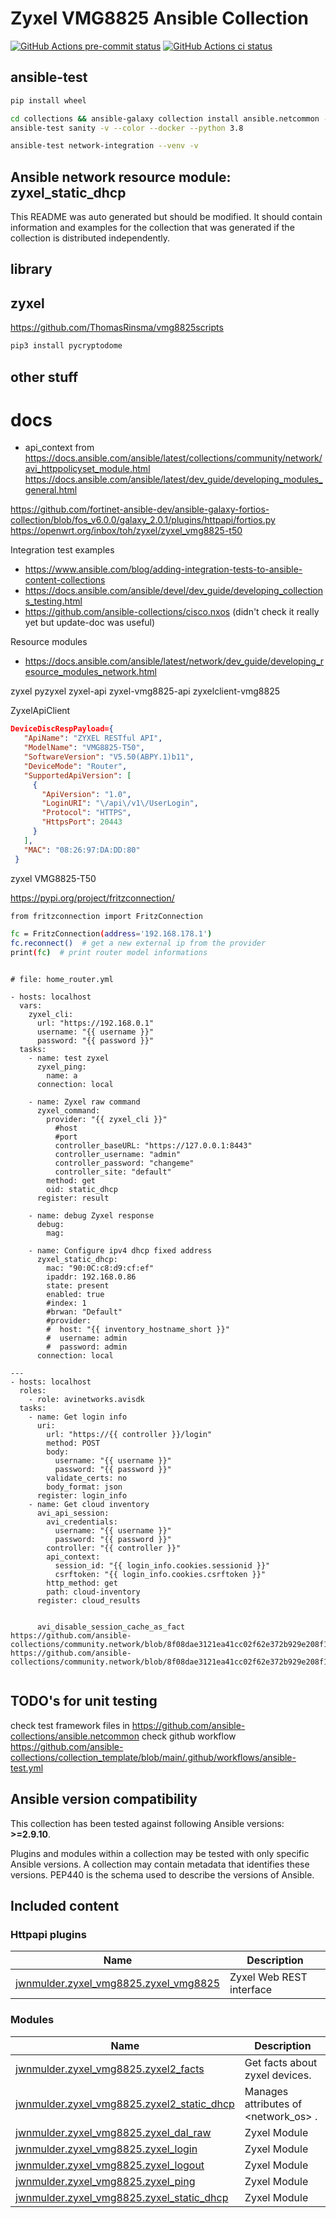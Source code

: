# Zyxel VMG8825 Ansible Collection

[![GitHub Actions pre-commit status](https://github.com/jwnmulder/ansible-collection-zyxel-vmg8825/workflows/pre-commit/badge.svg?branch=main)](https://github.com/jwnmulder/ansible-collection-zyxel-vmg8825/actions/workflows/pre-commit.yml?query=branch%3Amain)
[![GitHub Actions ci status](https://github.com/jwnmulder/ansible-collection-zyxel-vmg8825/workflows/ci/badge.svg?branch=main)](https://github.com/jwnmulder/ansible-collection-zyxel-vmg8825/actions/workflows/ci.yml?query=branch%3Amain)

## ansible-test

```bash
pip install wheel

cd collections && ansible-galaxy collection install ansible.netcommon -p .
ansible-test sanity -v --color --docker --python 3.8

ansible-test network-integration --venv -v
```

## Ansible network resource module: zyxel_static_dhcp

This README was auto generated but should be modified.  It should contain information and examples
for the collection that was generated if the collection is distributed independently.

## library

## zyxel

<https://github.com/ThomasRinsma/vmg8825scripts>

```bash
pip3 install pycryptodome
```

## other stuff

# docs

* api_context from https://docs.ansible.com/ansible/latest/collections/community/network/avi_httppolicyset_module.html
https://docs.ansible.com/ansible/latest/dev_guide/developing_modules_general.html

https://github.com/fortinet-ansible-dev/ansible-galaxy-fortios-collection/blob/fos_v6.0.0/galaxy_2.0.1/plugins/httpapi/fortios.py
https://openwrt.org/inbox/toh/zyxel/zyxel_vmg8825-t50


Integration test examples
* https://www.ansible.com/blog/adding-integration-tests-to-ansible-content-collections
* https://docs.ansible.com/ansible/devel/dev_guide/developing_collections_testing.html
* https://github.com/ansible-collections/cisco.nxos (didn't check it really yet but update-doc was useful)

Resource modules
* https://docs.ansible.com/ansible/latest/network/dev_guide/developing_resource_modules_network.html

zyxel
pyzyxel
zyxel-api
zyxel-vmg8825-api
zyxelclient-vmg8825

ZyxelApiClient

```json
DeviceDiscRespPayload={
   "ApiName": "ZYXEL RESTful API",
   "ModelName": "VMG8825-T50",
   "SoftwareVersion": "V5.50(ABPY.1)b11",
   "DeviceMode": "Router",
   "SupportedApiVersion": [
     {
       "ApiVersion": "1.0",
       "LoginURI": "\/api\/v1\/UserLogin",
       "Protocol": "HTTPS",
       "HttpsPort": 20443
     }
   ],
   "MAC": "08:26:97:DA:DD:80"
 }
```

zyxel VMG8825-T50

https://pypi.org/project/fritzconnection/

```bash
from fritzconnection import FritzConnection

fc = FritzConnection(address='192.168.178.1')
fc.reconnect()  # get a new external ip from the provider
print(fc)  # print router model informations
```

```plain

# file: home_router.yml

- hosts: localhost
  vars:
    zyxel_cli:
      url: "https://192.168.0.1"
      username: "{{ username }}"
      password: "{{ password }}"
  tasks:
    - name: test zyxel
      zyxel_ping:
        name: a
      connection: local

    - name: Zyxel raw command
      zyxel_command:
        provider: "{{ zyxel_cli }}"
          #host
          #port
          controller_baseURL: "https://127.0.0.1:8443"
          controller_username: "admin"
          controller_password: "changeme"
          controller_site: "default"
        method: get
        oid: static_dhcp
      register: result

    - name: debug Zyxel response
      debug:
        mag:

    - name: Configure ipv4 dhcp fixed address
      zyxel_static_dhcp:
        mac: "90:0C:c8:d9:cf:ef"
        ipaddr: 192.168.0.86
        state: present
        enabled: true
        #index: 1
        #brwan: "Default"
        #provider:
        #  host: "{{ inventory_hostname_short }}"
        #  username: admin
        #  password: admin
      connection: local

---
- hosts: localhost
  roles:
    - role: avinetworks.avisdk
  tasks:
    - name: Get login info
      uri:
        url: "https://{{ controller }}/login"
        method: POST
        body:
          username: "{{ username }}"
          password: "{{ password }}"
        validate_certs: no
        body_format: json
      register: login_info
    - name: Get cloud inventory
      avi_api_session:
        avi_credentials:
          username: "{{ username }}"
          password: "{{ password }}"
        controller: "{{ controller }}"
        api_context:
          session_id: "{{ login_info.cookies.sessionid }}"
          csrftoken: "{{ login_info.cookies.csrftoken }}"
        http_method: get
        path: cloud-inventory
      register: cloud_results


      avi_disable_session_cache_as_fact
https://github.com/ansible-collections/community.network/blob/8f08dae3121ea41cc02f62e372b929e208f1c3a0/plugins/module_utils/network/avi/ansible_utils.py
https://github.com/ansible-collections/community.network/blob/8f08dae3121ea41cc02f62e372b929e208f1c3a0/plugins/modules/network/avi/avi_api_version.py


```

## TODO's for unit testing

check test framework files in https://github.com/ansible-collections/ansible.netcommon
check github workflow https://github.com/ansible-collections/collection_template/blob/main/.github/workflows/ansible-test.yml

<!--start requires_ansible-->
## Ansible version compatibility

This collection has been tested against following Ansible versions: **>=2.9.10**.

Plugins and modules within a collection may be tested with only specific Ansible versions.
A collection may contain metadata that identifies these versions.
PEP440 is the schema used to describe the versions of Ansible.
<!--end requires_ansible-->

## Included content
<!--start collection content-->
### Httpapi plugins
Name | Description
--- | ---
[jwnmulder.zyxel_vmg8825.zyxel_vmg8825](https://github.com/jwnmulder/ansible-collection-zyxel-vmg8825/blob/main/docs/jwnmulder.zyxel_vmg8825.zyxel_vmg8825_httpapi.rst)|Zyxel Web REST interface

### Modules
Name | Description
--- | ---
[jwnmulder.zyxel_vmg8825.zyxel2_facts](https://github.com/jwnmulder/ansible-collection-zyxel-vmg8825/blob/main/docs/jwnmulder.zyxel_vmg8825.zyxel2_facts_module.rst)|Get facts about zyxel devices.
[jwnmulder.zyxel_vmg8825.zyxel2_static_dhcp](https://github.com/jwnmulder/ansible-collection-zyxel-vmg8825/blob/main/docs/jwnmulder.zyxel_vmg8825.zyxel2_static_dhcp_module.rst)|Manages <xxxx> attributes of <network_os> <resource>.
[jwnmulder.zyxel_vmg8825.zyxel_dal_raw](https://github.com/jwnmulder/ansible-collection-zyxel-vmg8825/blob/main/docs/jwnmulder.zyxel_vmg8825.zyxel_dal_raw_module.rst)|Zyxel Module
[jwnmulder.zyxel_vmg8825.zyxel_login](https://github.com/jwnmulder/ansible-collection-zyxel-vmg8825/blob/main/docs/jwnmulder.zyxel_vmg8825.zyxel_login_module.rst)|Zyxel Module
[jwnmulder.zyxel_vmg8825.zyxel_logout](https://github.com/jwnmulder/ansible-collection-zyxel-vmg8825/blob/main/docs/jwnmulder.zyxel_vmg8825.zyxel_logout_module.rst)|Zyxel Module
[jwnmulder.zyxel_vmg8825.zyxel_ping](https://github.com/jwnmulder/ansible-collection-zyxel-vmg8825/blob/main/docs/jwnmulder.zyxel_vmg8825.zyxel_ping_module.rst)|Zyxel Module
[jwnmulder.zyxel_vmg8825.zyxel_static_dhcp](https://github.com/jwnmulder/ansible-collection-zyxel-vmg8825/blob/main/docs/jwnmulder.zyxel_vmg8825.zyxel_static_dhcp_module.rst)|Zyxel Module

<!--end collection content-->
